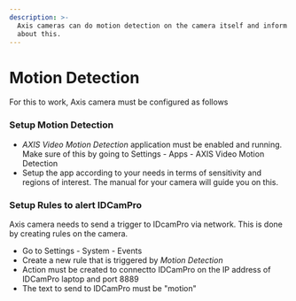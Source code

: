 ```yaml
---
description: >-
  Axis cameras can do motion detection on the camera itself and inform IDCamPro
  about this.
---
```


# Motion Detection

For this to work, Axis camera must be configured as follows

### Setup Motion Detection

* _AXIS Video Motion Detection_ application must be enabled and running. Make sure of this by going to Settings - Apps - AXIS Video Motion Detection
* Setup the app according to your needs in terms of sensitivity and regions of interest. The manual for your camera will guide you on this.&#x20;

### Setup Rules to alert IDCamPro

Axis camera needs to send a trigger to IDcamPro via network. This is done by creating rules on the camera.&#x20;

* Go to Settings - System - Events
* Create a new rule that is triggered by _Motion Detection_
* Action must be created to connectto IDCamPro on the IP address of IDCamPro laptop and port 8889
* The text to send to IDCamPro must be "motion"
